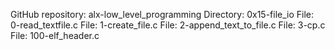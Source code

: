 GitHub repository: alx-low_level_programming
Directory: 0x15-file_io
File: 0-read_textfile.c
File: 1-create_file.c
File: 2-append_text_to_file.c
File: 3-cp.c
File: 100-elf_header.c